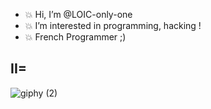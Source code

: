 - 💥 Hi, I’m @LOIC-only-one
- 💥 I’m interested in programming, hacking !
- 💥 French Programmer ;)

<h2><underline>I</underline>I=</h2>
<!---
LOIC-only-one/LOIC-only-one is a ✨ special ✨ repository because its `README.md` (this file) appears on your GitHub profile.
You can click the Preview link to take a look at your changes.
--->

![giphy (2)](https://user-images.githubusercontent.com/75929039/115109160-6dacdc80-9f74-11eb-82cc-31ac85798586.gif)
